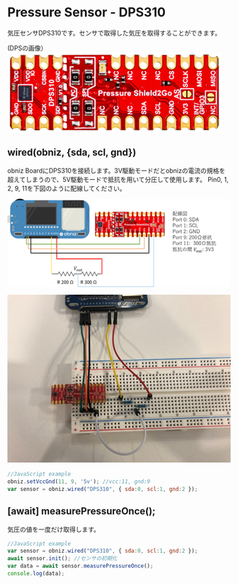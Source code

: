 # Pressure Sensor - DPS310

気圧センサDPS310です。センサで取得した気圧を取得することができます。

(DPSの画像）
![DPS310 Shield 2Go](./image.png)


## wired(obniz, {sda, scl, gnd})

obniz BoardにDPS310を接続します。3V駆動モードだとobnizの電流の規格を超えてしまうので、5V駆動モードで抵抗を用いて分圧して使用します。
Pin0, 1, 2, 9, 11を下図のように配線してください。

![](./wired-ja.png)

![](./wired2.jpg)

```javascript
//JavaScript example
obniz.setVccGnd(11, 9, '5v'); //vcc:11, gnd:9
var sensor = obniz.wired("DPS310", { sda:0, scl:1, gnd:2 });
```

## [await] measurePressureOnce();
気圧の値を一度だけ取得します。

```javascript
//JavaScript example
var sensor = obniz.wired("DPS310", { sda:0, scl:1, gnd:2 });
await sensor.init(); //センサの初期化
var data = await sensor.measurePressureOnce();
console.log(data);
```